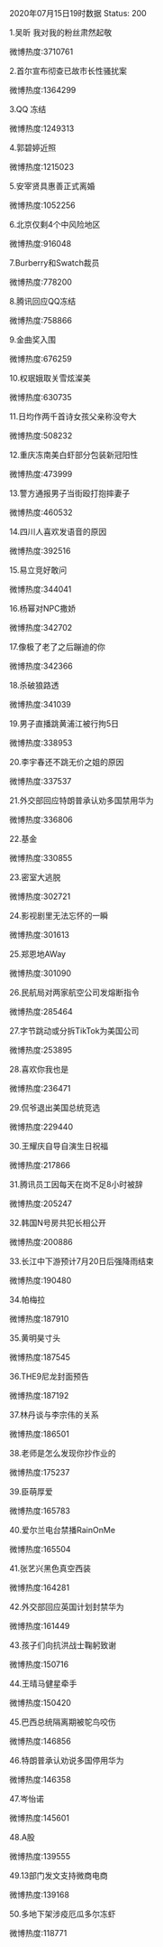 2020年07月15日19时数据
Status: 200

1.吴昕 我对我的粉丝肃然起敬

微博热度:3710761

2.首尔宣布彻查已故市长性骚扰案

微博热度:1364299

3.QQ 冻结

微博热度:1249313

4.郭碧婷近照

微博热度:1215023

5.安宰贤具惠善正式离婚

微博热度:1052256

6.北京仅剩4个中风险地区

微博热度:916048

7.Burberry和Swatch裁员

微博热度:778200

8.腾讯回应QQ冻结

微博热度:758866

9.金曲奖入围

微博热度:676259

10.权珉娥取关雪炫澯美

微博热度:630735

11.日均作两千首诗女孩父亲称没夸大

微博热度:508232

12.重庆冻南美白虾部分包装新冠阳性

微博热度:473999

13.警方通报男子当街殴打抱摔妻子

微博热度:460532

14.四川人喜欢发语音的原因

微博热度:392516

15.易立竞好敢问

微博热度:344041

16.杨幂对NPC撒娇

微博热度:342702

17.像极了老了之后蹦迪的你

微博热度:342366

18.杀破狼路透

微博热度:341039

19.男子直播跳黄浦江被行拘5日

微博热度:338953

20.李宇春还不跳无价之姐的原因

微博热度:337537

21.外交部回应特朗普承认劝多国禁用华为

微博热度:336806

22.基金

微博热度:330855

23.密室大逃脱

微博热度:302721

24.影视剧里无法忘怀的一瞬

微博热度:301613

25.郑恩地AWay

微博热度:301090

26.民航局对两家航空公司发熔断指令

微博热度:285464

27.字节跳动或分拆TikTok为美国公司

微博热度:253895

28.喜欢你我也是

微博热度:236471

29.侃爷退出美国总统竞选

微博热度:229440

30.王耀庆自导自演生日祝福

微博热度:217866

31.腾讯员工因每天在岗不足8小时被辞

微博热度:205247

32.韩国N号房共犯长相公开

微博热度:200886

33.长江中下游预计7月20日后强降雨结束

微博热度:190480

34.帕梅拉

微博热度:187910

35.黄明昊寸头

微博热度:187545

36.THE9尼龙封面预告

微博热度:187192

37.林丹谈与李宗伟的关系

微博热度:186501

38.老师是怎么发现你抄作业的

微博热度:175237

39.臣萌厚爱

微博热度:165783

40.爱尔兰电台禁播RainOnMe

微博热度:165504

41.张艺兴黑色真空西装

微博热度:164281

42.外交部回应英国计划封禁华为

微博热度:161449

43.孩子们向抗洪战士鞠躬致谢

微博热度:150716

44.王晴马健星牵手

微博热度:150420

45.巴西总统隔离期被鸵鸟咬伤

微博热度:146856

46.特朗普承认劝说多国停用华为

微博热度:146358

47.岑怡诺

微博热度:145601

48.A股

微博热度:139555

49.13部门发文支持微商电商

微博热度:139168

50.多地下架涉疫厄瓜多尔冻虾

微博热度:118771

